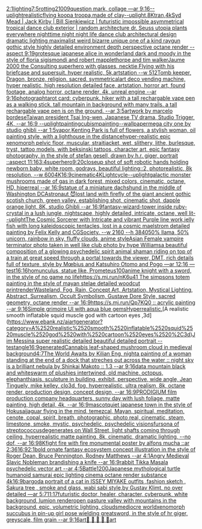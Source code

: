 [2:1](https://www.ebank.nz/aiartgenerator?category=2%3A1)[lighting](https://www.ebank.nz/aiartgenerator?category=lighting)[7:5](https://www.ebank.nz/aiartgenerator?category=7%3A5)[rotting](https://www.ebank.nz/aiartgenerator?category=rotting)[21009](https://www.ebank.nz/aiartgenerator?category=21009)[question mark, collage —ar 9:16](https://www.ebank.nz/aiartgenerator?category=question%2520mark%2C%2520collage%2520%E2%80%94ar%25209%3A16)[--uplight](https://www.ebank.nz/aiartgenerator?category=--uplight)[realistic](https://www.ebank.nz/aiartgenerator?category=realistic)[flying koopa troopa,made of clay](https://www.ebank.nz/aiartgenerator?category=flying%2520koopa%2520troopa%2Cmade%2520of%2520clay)[--uplight](https://www.ebank.nz/aiartgenerator?category=--uplight)[,8K](https://www.ebank.nz/aiartgenerator?category=%2C8K)[tran,](https://www.ebank.nz/aiartgenerator?category=tran%2C)[4k](https://www.ebank.nz/aiartgenerator?category=4k)[Syd Mead | Jack Kirby | Bill Sienkiewicz | futuristic impossible asymmetrical tropical dance club exterior | random architecture dr. Seuss utopia plants everywhere nighttime night night life dance club architectural design dramatic lighting maximalist weird bizarre unique one of a kind raygun gothic style highly detailed environment depth perspective octane render --aspect 9:19](https://www.ebank.nz/aiartgenerator?category=Syd%2520Mead%2520%7C%2520Jack%2520Kirby%2520%7C%2520Bill%2520Sienkiewicz%2520%7C%2520futuristic%2520impossible%2520asymmetrical%2520tropical%2520dance%2520club%2520exterior%2520%7C%2520random%2520architecture%2520dr.%2520Seuss%2520utopia%2520plants%2520everywhere%2520nighttime%2520night%2520night%2520life%2520dance%2520club%2520architectural%2520design%2520dramatic%2520lighting%2520maximalist%2520weird%2520bizarre%2520unique%2520one%2520of%2520a%2520kind%2520raygun%2520gothic%2520style%2520highly%2520detailed%2520environment%2520depth%2520perspective%2520octane%2520render%2520--aspect%25209%3A19)[grotesque japanese alice in wonderland dark and moody in the style of floria sigismondi and robert mapplethorpe and tim walker](https://www.ebank.nz/aiartgenerator?category=grotesque%2520japanese%2520alice%2520in%2520wonderland%2520dark%2520and%2520moody%2520in%2520the%2520style%2520of%2520floria%2520sigismondi%2520and%2520robert%2520mapplethorpe%2520and%2520tim%2520walker)[Jaume 2000 the Consulting superhero with glasses, necktie,Flying with his  briefcase and supersuit. hyper realistic, 5k,artstation --w 512](https://www.ebank.nz/aiartgenerator?category=Jaume%25202000%2520the%2520Consulting%2520superhero%2520with%2520glasses%2C%2520necktie%2CFlying%2520with%2520his%2520%2520briefcase%2520and%2520supersuit.%2520hyper%2520realistic%2C%25205k%2Cartstation%2520--w%2520512)[Tomb keeper, Dragon, bronze, religion, sacred, symmetrical](https://www.ebank.nz/aiartgenerator?category=Tomb%2520keeper%2C%2520Dragon%2C%2520bronze%2C%2520religion%2C%2520sacred%2C%2520symmetrical)[art deco vending machine, hyper realistic, high resolution detailed face, artstation, horror art, found footage, analog horror, octane render, 4k, unreal engine --ar 9:16](https://www.ebank.nz/aiartgenerator?category=art%2520deco%2520vending%2520machine%2C%2520hyper%2520realistic%2C%2520high%2520resolution%2520detailed%2520face%2C%2520artstation%2C%2520horror%2520art%2C%2520found%2520footage%2C%2520analog%2520horror%2C%2520octane%2520render%2C%25204k%2C%2520unreal%2520engine%2520--ar%25209%3A16)[photograph](https://www.ebank.nz/aiartgenerator?category=photograph)[tarot card: cyberpunk. hiker with a tall rechargable vape pen as a walking stick. tall mountain in background with many trails. a tall rechargable vape pen is on the ground. --ar 3:5](https://www.ebank.nz/aiartgenerator?category=tarot%2520card%3A%2520cyberpunk.%2520hiker%2520with%2520a%2520tall%2520rechargable%2520vape%2520pen%2520as%2520a%2520walking%2520stick.%2520tall%2520mountain%2520in%2520background%2520with%2520many%2520trails.%2520a%2520tall%2520rechargable%2520vape%2520pen%2520is%2520on%2520the%2520ground.%2520--ar%25203%3A5)[artwork by marcelo bordese](https://www.ebank.nz/aiartgenerator?category=artwork%2520by%2520marcelo%2520bordese)[Taiwan president Tsai Ing-wen, Japanese TV drama, Studio Trigger, 4K, --ar 16:9 --uplight](https://www.ebank.nz/aiartgenerator?category=Taiwan%2520president%2520Tsai%2520Ing-wen%2C%2520Japanese%2520TV%2520drama%2C%2520Studio%2520Trigger%2C%25204K%2C%2520--ar%252016%3A9%2520--uplight)[painting](https://www.ebank.nz/aiartgenerator?category=painting)[cubism](https://www.ebank.nz/aiartgenerator?category=cubism)[painting](https://www.ebank.nz/aiartgenerator?category=painting)[--wallpaper](https://www.ebank.nz/aiartgenerator?category=--wallpaper)[mega city one by studio ghibli --ar 1:5](https://www.ebank.nz/aiartgenerator?category=mega%2520city%2520one%2520by%2520studio%2520ghibli%2520--ar%25201%3A5)[vapor,](https://www.ebank.nz/aiartgenerator?category=vapor%2C)[Kenting Park is full of flowers, a stylish woman, oil painting style, with a lighthouse in the distance](https://www.ebank.nz/aiartgenerator?category=Kenting%2520Park%2520is%2520full%2520of%2520flowers%2C%2520a%2520stylish%2520woman%2C%2520oil%2520painting%2520style%2C%2520with%2520a%2520lighthouse%2520in%2520the%2520distance)[hyper-realistic epic xenomorph pelvic floor, muscular, straitjacket, wet, slithery, lithe, burlesque,  tryst, tattoo models, with beksinski tattoos, character art, epic fantasy photography, in the style of stefan gesell, drawn by h.r. giger, portrait ::aspect 11:16](https://www.ebank.nz/aiartgenerator?category=hyper-realistic%2520epic%2520xenomorph%2520pelvic%2520floor%2C%2520muscular%2C%2520straitjacket%2C%2520wet%2C%2520slithery%2C%2520lithe%2C%2520burlesque%2C%2520%2520tryst%2C%2520tattoo%2520models%2C%2520with%2520beksinski%2520tattoos%2C%2520character%2520art%2C%2520epic%2520fantasy%2520photography%2C%2520in%2520the%2520style%2520of%2520stefan%2520gesell%2C%2520drawn%2520by%2520h.r.%2520giger%2C%2520portrait%2520%3A%3Aaspect%252011%3A16)[3:4](https://www.ebank.nz/aiartgenerator?category=3%3A4)[superhero](https://www.ebank.nz/aiartgenerator?category=superhero)[9:20](https://www.ebank.nz/aiartgenerator?category=9%3A20)[closeup shot of soft robotic hands holding newborn baby, white room, godrays, beautiful lighting::2, photorealistic, 8k resolution, --w 600](https://www.ebank.nz/aiartgenerator?category=closeup%2520shot%2520of%2520soft%2520robotic%2520hands%2520holding%2520newborn%2520baby%2C%2520white%2520room%2C%2520godrays%2C%2520beautiful%2520lighting%3A%3A2%2C%2520photorealistic%2C%25208k%2520resolution%2C%2520--w%2520600)[4K](https://www.ebank.nz/aiartgenerator?category=4K)[16:9](https://www.ebank.nz/aiartgenerator?category=16%3A9)[cinematic](https://www.ebank.nz/aiartgenerator?category=cinematic)[4K](https://www.ebank.nz/aiartgenerator?category=4K)[Lightcycle](https://www.ebank.nz/aiartgenerator?category=Lightcycle)[--uplight](https://www.ebank.nz/aiartgenerator?category=--uplight)[galactic monster mushrooms made of gas in dark forest, mixed colors, cinematic, octane, HD, hiperreal --ar 16:9](https://www.ebank.nz/aiartgenerator?category=galactic%2520monster%2520mushrooms%2520made%2520of%2520gas%2520in%2520dark%2520forest%2C%2520mixed%2520colors%2C%2520cinematic%2C%2520octane%2C%2520HD%2C%2520hiperreal%2520--ar%252016%3A9)[statue of a miniature dachshund in the middle of Washington DC](https://www.ebank.nz/aiartgenerator?category=statue%2520of%2520a%2520miniature%2520dachshund%2520in%2520the%2520middle%2520of%2520Washington%2520DC)[Astronaut 😈](https://www.ebank.nz/aiartgenerator?category=Astronaut%2520%F0%9F%98%88)[lost land with firefly of the giant ancient gothic scotish church, green valley, establishing shot, cinematic shot, dapple  orange light, 8K, studio Ghibli --ar 16:9](https://www.ebank.nz/aiartgenerator?category=lost%2520land%2520with%2520firefly%2520of%2520the%2520giant%2520ancient%2520gothic%2520scotish%2520church%2C%2520green%2520valley%2C%2520establishing%2520shot%2C%2520cinematic%2520shot%2C%2520dapple%2520%2520orange%2520light%2C%25208K%2C%2520studio%2520Ghibli%2520--ar%252016%3A9)[fantasy-wizard-tower inside ruby-crystal in a lush jungle, nightscape, highly detailed, intricate, octane, well lit](https://www.ebank.nz/aiartgenerator?category=fantasy-wizard-tower%2520inside%2520ruby-crystal%2520in%2520a%2520lush%2520jungle%2C%2520nightscape%2C%2520highly%2520detailed%2C%2520intricate%2C%2520octane%2C%2520well%2520lit)[--uplight](https://www.ebank.nz/aiartgenerator?category=--uplight)[The Cosmic Sorcerer with Intricate and vibrant Purple line work,jelly fish with long kaleidoscopic tentacles, lost in a cosmic maelstrom detailed painting by Felix Kelly and CGSociety. --w 2160 --h 3840](https://www.ebank.nz/aiartgenerator?category=The%2520Cosmic%2520Sorcerer%2520with%2520Intricate%2520and%2520vibrant%2520Purple%2520line%2520work%2Cjelly%2520fish%2520with%2520long%2520kaleidoscopic%2520tentacles%2C%2520lost%2520in%2520a%2520cosmic%2520maelstrom%2520detailed%2520painting%2520by%2520Felix%2520Kelly%2520and%2520CGSociety.%2520--w%25202160%2520--h%25203840)[50% llama, 50% unicorn, rainbow in sky, fluffy clouds, anime style](https://www.ebank.nz/aiartgenerator?category=50%25%2520llama%2C%252050%25%2520unicorn%2C%2520rainbow%2520in%2520sky%2C%2520fluffy%2520clouds%2C%2520anime%2520style)[Asian Female vampire terminator photo taken in well like club photo by hype Williams](https://www.ebank.nz/aiartgenerator?category=Asian%2520Female%2520vampire%2520terminator%2520photo%2520taken%2520in%2520well%2520like%2520club%2520photo%2520by%2520hype%2520Williams)[a beautiful composition of a glowing psychedelic spirit animal shaman riding on top of a train at great speed through a portal towards the viewer, DMT,  rich details full of texture, style by Mœbius and Katsuhiro Otomo and Pogo —ar 12:16 —test](https://www.ebank.nz/aiartgenerator?category=a%2520beautiful%2520composition%2520of%2520a%2520glowing%2520psychedelic%2520spirit%2520animal%2520shaman%2520riding%2520on%2520top%2520of%2520a%2520train%2520at%2520great%2520speed%2520through%2520a%2520portal%2520towards%2520the%2520viewer%2C%2520DMT%2C%2520%2520rich%2520details%2520full%2520of%2520texture%2C%2520style%2520by%2520M%C5%93bius%2520and%2520Katsuhiro%2520Otomo%2520and%2520Pogo%2520%E2%80%94ar%252012%3A16%2520%E2%80%94test)[16:16](https://www.ebank.nz/aiartgenerator?category=16%3A16)[homunculus, statue like, Prometeus](https://www.ebank.nz/aiartgenerator?category=homunculus%2C%2520statue%2520like%2C%2520Prometeus)[100](https://www.ebank.nz/aiartgenerator?category=100)[anime knight with a sword, in the style of no game no life](https://www.ebank.nz/aiartgenerator?category=anime%2520knight%2520with%2520a%2520sword%2C%2520in%2520the%2520style%2520of%2520no%2520game%2520no%2520life)[https://s.mj.run/nK6u41  The simpsons totem painting in the style of mayan stelae detailed woodcut print](https://www.ebank.nz/aiartgenerator?category=https%3A//s.mj.run/nK6u41%2520%2520The%2520simpsons%2520totem%2520painting%2520in%2520the%2520style%2520of%2520mayan%2520stelae%2520detailed%2520woodcut%2520print)[render](https://www.ebank.nz/aiartgenerator?category=render)[Wasteland, Fog, Rain, Concept Art, Artstation, Mystical Lighting, Abstract, Surrealism, Occult Symbolism, Gustave Dore Style, sacred geometry, octane render --ar 16:9](https://www.ebank.nz/aiartgenerator?category=Wasteland%2C%2520Fog%2C%2520Rain%2C%2520Concept%2520Art%2C%2520Artstation%2C%2520Mystical%2520Lighting%2C%2520Abstract%2C%2520Surrealism%2C%2520Occult%2520Symbolism%2C%2520Gustave%2520Dore%2520Style%2C%2520sacred%2520geometry%2C%2520octane%2520render%2520--ar%252016%3A9)[https://s.mj.run/Qp7KQ0  :: acrylic painting --ar 9:16](https://www.ebank.nz/aiartgenerator?category=https%3A//s.mj.run/Qp7KQ0%2520%2520%3A%3A%2520acrylic%2520painting%2520--ar%25209%3A16)[Simple grimoire UI with aqua blue gems](https://www.ebank.nz/aiartgenerator?category=Simple%2520grimoire%2520UI%2520with%2520aqua%2520blue%2520gems)[Hyperrealistic.](https://www.ebank.nz/aiartgenerator?category=Hyperrealistic.)[A realistic smooth inflatable squid muscle god with cartoon eyes ,3d](https://www.ebank.nz/aiartgenerator?category=A%2520realistic%2520smooth%2520inflatable%2520squid%2520muscle%2520god%2520with%2520cartoon%2520eyes%2520%2C3d)[Jim Messina super realistic detailed beautiful detailed portrait --test](https://www.ebank.nz/aiartgenerator?category=Jim%2520Messina%2520super%2520realistic%2520detailed%2520beautiful%2520detailed%2520portrait%2520--test)[angle](https://www.ebank.nz/aiartgenerator?category=angle)[16:9](https://www.ebank.nz/aiartgenerator?category=16%3A9)[generated](https://www.ebank.nz/aiartgenerator?category=generated)[Cannabis leaf-shaped mushroom cloud in medieval background](https://www.ebank.nz/aiartgenerator?category=Cannabis%2520leaf-shaped%2520mushroom%2520cloud%2520in%2520medieval%2520background)[4:7](https://www.ebank.nz/aiartgenerator?category=4%3A7)[The World Awaits by Kilian Eng, night](https://www.ebank.nz/aiartgenerator?category=The%2520World%2520Awaits%2520by%2520Kilian%2520Eng%2C%2520night)[a painting of a woman standing at the end of a dock that streches out across the water :: night sky is a brilliant nebula by Shinkai Makoto :: 1.3 --ar 9:16](https://www.ebank.nz/aiartgenerator?category=a%2520painting%2520of%2520a%2520woman%2520standing%2520at%2520the%2520end%2520of%2520a%2520dock%2520that%2520streches%2520out%2520across%2520the%2520water%2520%3A%3A%2520night%2520sky%2520is%2520a%2520brilliant%2520nebula%2520by%2520Shinkai%2520Makoto%2520%3A%3A%25201.3%2520--ar%25209%3A16)[data mountain black and white](https://www.ebank.nz/aiartgenerator?category=data%2520mountain%2520black%2520and%2520white)[swarm of plushies intertwined, old machine, octopus, elephanthiasis, sculpture in building, exhibit, perspective, wide angle, Jean Tinguely, mike kelley, clo3d, fog, hyperrealistic, ultra realism, 8k, octane render, production design, concept design, --ar 16:9](https://www.ebank.nz/aiartgenerator?category=swarm%2520of%2520plushies%2520intertwined%2C%2520old%2520machine%2C%2520octopus%2C%2520elephanthiasis%2C%2520sculpture%2520in%2520building%2C%2520exhibit%2C%2520perspective%2C%2520wide%2520angle%2C%2520Jean%2520Tinguely%2C%2520mike%2520kelley%2C%2520clo3d%2C%2520fog%2C%2520hyperrealistic%2C%2520ultra%2520realism%2C%25208k%2C%2520octane%2520render%2C%2520production%2520design%2C%2520concept%2520design%2C%2520--ar%252016%3A9)[PRODIGIUM film production company headquarters, sunny day with lush foliage, matte painting, high detail, 4k, --ar 16:9](https://www.ebank.nz/aiartgenerator?category=PRODIGIUM%2520film%2520production%2520company%2520headquarters%2C%2520sunny%2520day%2520with%2520lush%2520foliage%2C%2520matte%2520painting%2C%2520high%2520detail%2C%25204k%2C%2520--ar%252016%3A9)[mascot](https://www.ebank.nz/aiartgenerator?category=mascot)[quiet japanese town in the style of Hokusai](https://www.ebank.nz/aiartgenerator?category=quiet%2520japanese%2520town%2520in%2520the%2520style%2520of%2520Hokusai)[jaguar flying in the mind, temezcal, Mayan, spiritual, meditation, cenote, copal, spirit, breath, photographic, photo real, cinematic, steam, limestone, smoke, mystic, psychedelic, psychedelic visions](https://www.ebank.nz/aiartgenerator?category=jaguar%2520flying%2520in%2520the%2520mind%2C%2520temezcal%2C%2520Mayan%2C%2520spiritual%2C%2520meditation%2C%2520cenote%2C%2520copal%2C%2520spirit%2C%2520breath%2C%2520photographic%2C%2520photo%2520real%2C%2520cinematic%2C%2520steam%2C%2520limestone%2C%2520smoke%2C%2520mystic%2C%2520psychedelic%2C%2520psychedelic%2520visions)[fursona of streptococcus](https://www.ebank.nz/aiartgenerator?category=fursona%2520of%2520streptococcus)[degenerates on Wall Street, light shafts coming through ceiling, hyperrealistic matte painting, 8k, cinematic, dramatic lighting, --no dof, --ar 16:9](https://www.ebank.nz/aiartgenerator?category=degenerates%2520on%2520Wall%2520Street%2C%2520light%2520shafts%2520coming%2520through%2520ceiling%2C%2520hyperrealistic%2520matte%2520painting%2C%25208k%2C%2520cinematic%2C%2520dramatic%2520lighting%2C%2520--no%2520dof%2C%2520--ar%252016%3A9)[8K](https://www.ebank.nz/aiartgenerator?category=8K)[fight fire with fire monumental poster by alfons mucha ::ar 2:3](https://www.ebank.nz/aiartgenerator?category=fight%2520fire%2520with%2520fire%2520monumental%2520poster%2520by%2520alfons%2520mucha%2520%3A%3Aar%25202%3A3)[6](https://www.ebank.nz/aiartgenerator?category=6)[16:9](https://www.ebank.nz/aiartgenerator?category=16%3A9)[2:1](https://www.ebank.nz/aiartgenerator?category=2%3A1)[bold ornate fantasy ecosystem concept illustration in the style of Roger Dean, Bruce Pennington, Rodney Matthews --ar 4:1](https://www.ebank.nz/aiartgenerator?category=bold%2520ornate%2520fantasy%2520ecosystem%2520concept%2520illustration%2520in%2520the%2520style%2520of%2520Roger%2520Dean%2C%2520Bruce%2520Pennington%2C%2520Rodney%2520Matthews%2520--ar%25204%3A1)[Angry Medieval Slavic Nobleman brandishing a knife --ar 16:9](https://www.ebank.nz/aiartgenerator?category=Angry%2520Medieval%2520Slavic%2520Nobleman%2520brandishing%2520a%2520knife%2520--ar%252016%3A9)[rabbit Tikka Masala psychedelic vector art --ar 4:5](https://www.ebank.nz/aiartgenerator?category=rabbit%2520Tikka%2520Masala%2520psychedelic%2520vector%2520art%2520--ar%25204%3A5)[Battle](https://www.ebank.nz/aiartgenerator?category=Battle)[1200](https://www.ebank.nz/aiartgenerator?category=1200)[Japanese mythological turtle humanoid samurai epic lighting cinema octane render substance 4k](https://www.ebank.nz/aiartgenerator?category=Japanese%2520mythological%2520turtle%2520humanoid%2520samurai%2520epic%2520lighting%2520cinema%2520octane%2520render%2520substance%25204k)[16:9](https://www.ebank.nz/aiartgenerator?category=16%3A9)[bar](https://www.ebank.nz/aiartgenerator?category=bar)[god](https://www.ebank.nz/aiartgenerator?category=god)[a portrait of a cat in ISSEY MIYAKE  outfits  ,fashion sketch  , Sakura tree , smoke and glass, wabi sabi style,by Gustav Klimt, no over detailed —ar 5:7](https://www.ebank.nz/aiartgenerator?category=a%2520portrait%2520of%2520a%2520cat%2520in%2520ISSEY%2520MIYAKE%2520%2520outfits%2520%2520%2Cfashion%2520sketch%2520%2520%2C%2520Sakura%2520tree%2520%2C%2520smoke%2520and%2520glass%2C%2520wabi%2520sabi%2520style%2Cby%2520Gustav%2520Klimt%2C%2520no%2520over%2520detailed%2520%E2%80%94ar%25205%3A7)[11:17](https://www.ebank.nz/aiartgenerator?category=11%3A17)[futuristic doctor, healer, character, cyberpunk, white background, lumion render](https://www.ebank.nz/aiartgenerator?category=futuristic%2520doctor%2C%2520healer%2C%2520character%2C%2520cyberpunk%2C%2520white%2520background%2C%2520lumion%2520render)[open pasture valley with mountains in the background, epic, volumetric lighting, clouds](https://www.ebank.nz/aiartgenerator?category=open%2520pasture%2520valley%2520with%2520mountains%2520in%2520the%2520background%2C%2520epic%2C%2520volumetric%2520lighting%2C%2520clouds)[mediocre world](https://www.ebank.nz/aiartgenerator?category=mediocre%2520world)[xenomorph succubus in pin-up girl pose wielding greatsword, in the style of hr giger, greyscale, film grain --ar 9:16](https://www.ebank.nz/aiartgenerator?category=xenomorph%2520succubus%2520in%2520pin-up%2520girl%2520pose%2520wielding%2520greatsword%2C%2520in%2520the%2520style%2520of%2520hr%2520giger%2C%2520greyscale%2C%2520film%2520grain%2520--ar%25209%3A16)[art](https://www.ebank.nz/aiartgenerator?category=art)[🚂 🚎 🌼 🏩 🐊](https://www.ebank.nz/aiartgenerator?category=%F0%9F%9A%82%2520%F0%9F%9A%8E%2520%F0%9F%8C%BC%2520%F0%9F%8F%A9%2520%F0%9F%90%8A)[art](https://www.ebank.nz/aiartgenerator?category=art)